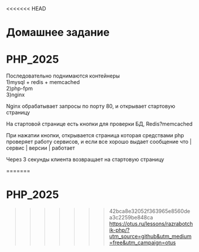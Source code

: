 <<<<<<< HEAD
# Домашнее задание 
# PHP_2025

Последовательно поднимаются контейнеры<br>
1)mysql + redis + memcached<br>
2)php-fpm<br>
3)nginx<br>

Nginx обрабатывает запросы по порту 80, и открывает стартовую страницу

На стартовой странице есть кнопки для проверки БД, Redis?memcached

При нажатии кнопки, открывается страница которая средствами php проверяет работу сервисов, и если все хорошо выдает сообщение что | сервис | версии | работает

Через 3 секунды клиента возвращает на стартовую страницу

=======
# PHP_2025

>>>>>>> 42bca8e32052f363965e8560dea3c2259be848ca
https://otus.ru/lessons/razrabotchik-php/?utm_source=github&utm_medium=free&utm_campaign=otus
